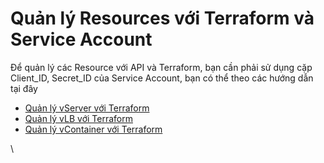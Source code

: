 # Quản lý Resources với Terraform và Service Account

Để quản lý các Resource với API và Terraform, bạn cần phải sử dụng cặp Client\_ID, Secret\_ID của Service Account, bạn có thể theo các hướng dẫn tại đây

* [Quản lý vServer với Terraform](../../vserver/compute-hcm03-1a/terraform/quan-ly-vserver-voi-terraform.md)
* [Quản lý vLB với Terraform](../../vserver/compute-hcm03-1a/terraform/quan-ly-vlb-voi-terraform.md)
* [Quản lý vContainer với Terraform](../../vserver/compute-hcm03-1a/terraform/quan-ly-vcontainer-voi-terraform.md)

\
